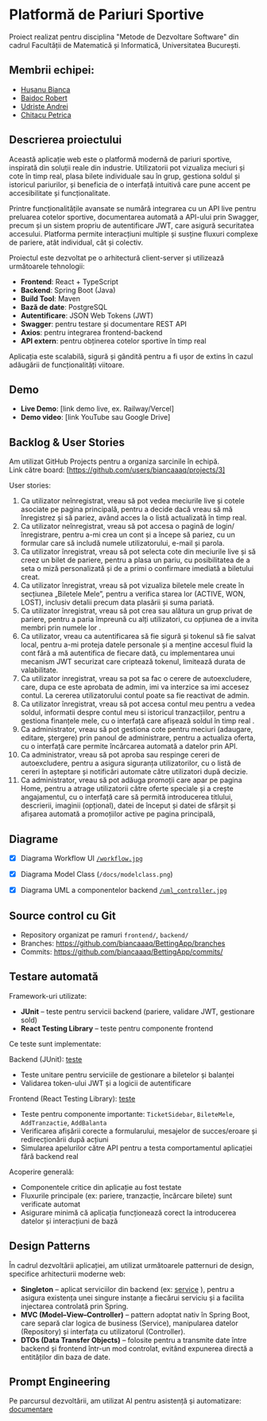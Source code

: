 #  Platformă de Pariuri Sportive
Proiect realizat pentru disciplina "Metode de Dezvoltare Software" din cadrul Facultății de Matematică și Informatică, Universitatea București.

## Membrii echipei:

- [Hușanu Bianca](https://github.com/biancaaaq)
- [Baidoc Robert](https://github.com/baidocc)
- [Udriște Andrei](https://github.com/andreiudriste)
- [Chitacu Petrica](https://github.com/picky04)


## Descrierea proiectului

Această aplicație web este o platformă modernă de pariuri sportive, inspirată din soluții reale din industrie. Utilizatorii pot vizualiza meciuri și cote în timp real, plasa bilete individuale sau în grup, gestiona soldul și istoricul pariurilor, și beneficia de o interfață intuitivă care pune accent pe accesibilitate și funcționalitate.

Printre funcționalitățile avansate se numără integrarea cu un API live pentru preluarea cotelor sportive, documentarea automată a API-ului prin Swagger, precum și un sistem propriu de autentificare JWT, care asigură securitatea accesului. Platforma permite interacțiuni multiple și susține fluxuri complexe de pariere, atât individual, cât și colectiv.

Proiectul este dezvoltat pe o arhitectură client-server și utilizează următoarele tehnologii:

- **Frontend**: React + TypeScript
- **Backend**: Spring Boot (Java)
- **Build Tool**: Maven
- **Bază de date**: PostgreSQL
- **Autentificare**: JSON Web Tokens (JWT)
- **Swagger**: pentru testare și documentare REST API
- **Axios**: pentru integrarea frontend-backend
- **API extern**: pentru obținerea cotelor sportive în timp real

Aplicația este scalabilă, sigură și gândită pentru a fi ușor de extins în cazul adăugării de funcționalități viitoare.

##  Demo

- **Live Demo**: [link demo live, ex. Railway/Vercel]
- **Demo video**: [link YouTube sau Google Drive]

##  Backlog & User Stories

Am utilizat GitHub Projects pentru a organiza sarcinile în echipă.  
Link către board: [https://github.com/users/biancaaaq/projects/3]

User stories:
1. Ca utilizator neînregistrat, vreau să pot vedea meciurile live și cotele asociate pe pagina principală, pentru a decide dacă vreau să mă înregistrez și să pariez, având acces la o listă actualizată în timp real. 
2. Ca utilizator neînregistrat, vreau să pot accesa o pagină de login/înregistrare, pentru a-mi crea un cont și a începe să pariez, cu un formular care să includă numele utilizatorului, e-mail și parola. 
3. Ca utilizator înregistrat, vreau să pot selecta cote din meciurile live și să creez un bilet de pariere, pentru a plasa un pariu, cu posibilitatea de a seta o miză personalizată și de a primi o confirmare imediată a biletului creat. 
4. Ca utilizator înregistrat, vreau să pot vizualiza biletele mele create în secțiunea „Biletele Mele”, pentru a verifica starea lor (ACTIVE, WON, LOST), inclusiv detalii precum data plasării și suma pariată. 
5. Ca utilizator înregistrat, vreau să pot crea sau alătura un grup privat de pariere, pentru a paria împreună cu alți utilizatori, cu opțiunea de a invita membri prin numele lor . 
6. Ca utilizator, vreau ca autentificarea să fie sigură și tokenul să fie salvat local, pentru a-mi proteja datele personale și a menține accesul fluid la cont fără a mă autentifica de fiecare dată, cu implementarea unui mecanism JWT securizat care criptează tokenul, limitează durata de valabilitate. 
7. Ca utilizator inregistrat, vreau sa pot sa fac o cerere de autoexcludere, care, dupa ce este aprobata de admin, imi va interzice sa imi accesez contul. La cererea utilizatorului contul poate sa fie reactivat de admin. 
8. Ca utilizator înregistrat, vreau să pot accesa contul meu pentru a vedea soldul, informatii despre contul meu si istoricul tranzacțiilor, pentru a gestiona finanțele mele, cu o interfață care afișează soldul în timp real . 
9. Ca administrator, vreau să pot gestiona cote pentru meciuri (adaugare, editare, ștergere) prin panoul de administrare, pentru a actualiza oferta, cu o interfață care permite încărcarea automată a datelor prin API. 
10. Ca administrator, vreau să pot aproba sau respinge cereri de autoexcludere, pentru a asigura siguranța utilizatorilor, cu o listă de cereri în așteptare și notificări automate către utilizatori după decizie. 
11. Ca administrator, vreau să pot adăuga promoții care apar pe pagina Home, pentru a atrage utilizatorii către oferte speciale și a crește angajamentul, cu o interfață care să permită introducerea titlului, descrierii, imaginii (opțional), datei de început și datei de sfârșit și afișarea automată a promoțiilor active pe pagina principală, 

 

 

##  Diagrame

- [x] Diagrama Workflow UI [`/workflow.jpg`](https://github.com/biancaaaq/BettingApp/blob/main/workflow.jpg)
- [x] Diagrama Model Class (`/docs/modelclass.png`)
- [x] Diagrama UML a componentelor backend [`/uml_controller.jpg`](https://github.com/biancaaaq/BettingApp/blob/main/uml_controller.jpg)


##  Source control cu Git

- Repository organizat pe ramuri `frontend/`, `backend/`
- Branches: https://github.com/biancaaaq/BettingApp/branches
- Commits: https://github.com/biancaaaq/BettingApp/commits/


##  Testare automată

Framework-uri utilizate:
- **JUnit** – teste pentru servicii backend (pariere, validare JWT, gestionare sold)
- **React Testing Library** – teste pentru componente frontend

 Ce teste sunt implementate:

 Backend (JUnit): [teste](https://github.com/biancaaaq/BettingApp/tree/backend/src/test/java/proiect/bet/sportbet)
- Teste unitare pentru serviciile de gestionare a biletelor și balanței
- Validarea token-ului JWT și a logicii de autentificare

 Frontend (React Testing Library): [teste](https://github.com/biancaaaq/BettingApp/tree/frontend/src/__tests__)
- Teste pentru componente importante: `TicketSidebar`, `BileteMele`, `AddTranzactie`, `AddBalanta`
- Verificarea afișării corecte a formularului, mesajelor de succes/eroare și redirecționării după acțiuni
- Simularea apelurilor către API pentru a testa comportamentul aplicației fără backend real

 Acoperire generală:
- Componentele critice din aplicație au fost testate
- Fluxurile principale (ex: pariere, tranzacție, încărcare bilete) sunt verificate automat
- Asigurare minimă că aplicația funcționează corect la introducerea datelor și interacțiuni de bază



##  Design Patterns

În cadrul dezvoltării aplicației, am utilizat următoarele patternuri de design, specifice arhitecturii moderne web:

- **Singleton** – aplicat serviciilor din backend (ex: [service](https://github.com/biancaaaq/BettingApp/tree/backend/src/main/java/proiect/bet/sportbet/service) ), pentru a asigura existența unei singure instanțe a fiecărui serviciu și a facilita injectarea controlată prin Spring.
- **MVC (Model–View–Controller)** – pattern adoptat nativ în Spring Boot, care separă clar logica de business (Service), manipularea datelor (Repository) și interfața cu utilizatorul (Controller).
- **DTOs (Data Transfer Objects)** – folosite pentru a transmite date între backend și frontend într-un mod controlat, evitând expunerea directă a entităților din baza de date.


##  Prompt Engineering

Pe parcursul dezvoltării, am utilizat AI pentru asistență și automatizare: [documentare](https://github.com/biancaaaq/BettingApp/blob/main/Prompt%20Engineering.pdf)








